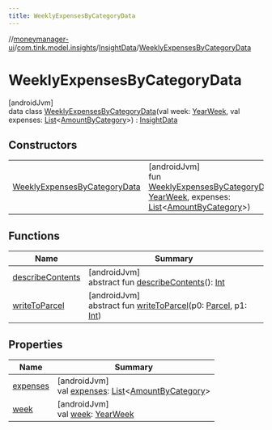 ```yaml
---
title: WeeklyExpensesByCategoryData
---
```

//[moneymanager-ui](../../../../index.html)/[com.tink.model.insights](../../index.html)/[InsightData](../index.html)/[WeeklyExpensesByCategoryData](index.html)



# WeeklyExpensesByCategoryData



[androidJvm]\
data class [WeeklyExpensesByCategoryData](index.html)(val week: [YearWeek](../../../com.tink.model.time/-year-week/index.html), val expenses: [List](https://kotlinlang.org/api/latest/jvm/stdlib/kotlin.collections/-list/index.html)&lt;[AmountByCategory](../../../com.tink.model.relations/-amount-by-category/index.html)&gt;) : [InsightData](../index.html)



## Constructors


| | |
|---|---|
| [WeeklyExpensesByCategoryData](-weekly-expenses-by-category-data.html) | [androidJvm]<br>fun [WeeklyExpensesByCategoryData](-weekly-expenses-by-category-data.html)(week: [YearWeek](../../../com.tink.model.time/-year-week/index.html), expenses: [List](https://kotlinlang.org/api/latest/jvm/stdlib/kotlin.collections/-list/index.html)&lt;[AmountByCategory](../../../com.tink.model.relations/-amount-by-category/index.html)&gt;) |


## Functions


| Name | Summary |
|---|---|
| [describeContents](../../../com.tink.service.provider/-provider-filter/index.html#-1578325224%2FFunctions%2F1000845458) | [androidJvm]<br>abstract fun [describeContents](../../../com.tink.service.provider/-provider-filter/index.html#-1578325224%2FFunctions%2F1000845458)(): [Int](https://kotlinlang.org/api/latest/jvm/stdlib/kotlin/-int/index.html) |
| [writeToParcel](../../../com.tink.service.provider/-provider-filter/index.html#-1754457655%2FFunctions%2F1000845458) | [androidJvm]<br>abstract fun [writeToParcel](../../../com.tink.service.provider/-provider-filter/index.html#-1754457655%2FFunctions%2F1000845458)(p0: [Parcel](https://developer.android.com/reference/kotlin/android/os/Parcel.html), p1: [Int](https://kotlinlang.org/api/latest/jvm/stdlib/kotlin/-int/index.html)) |


## Properties


| Name | Summary |
|---|---|
| [expenses](expenses.html) | [androidJvm]<br>val [expenses](expenses.html): [List](https://kotlinlang.org/api/latest/jvm/stdlib/kotlin.collections/-list/index.html)&lt;[AmountByCategory](../../../com.tink.model.relations/-amount-by-category/index.html)&gt; |
| [week](week.html) | [androidJvm]<br>val [week](week.html): [YearWeek](../../../com.tink.model.time/-year-week/index.html) |

